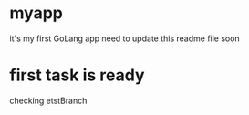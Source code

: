 # myapp
it's my first GoLang app
need to update this readme file soon
# first task is ready
checking etstBranch